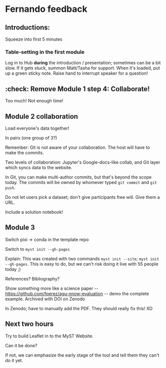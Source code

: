 # Fernando feedback

## Introductions:

Squeeze into first 5 minutes

### Table-setting in the first module

Log in to Hub **during** the introduction / presentation; sometimes can be a bit slow.
If it gets stuck, summon Matt/Tasha for support.
When it's loaded, put up a green sticky note.
Raise hand to interrupt speaker for a question!


## :check: Remove Module 1 step 4: Collaborate!

Too much! Not enough time!


## Module 2 collaboration

Load everyone's data together!

In pairs (one group of 3?)

Remember: Git is not aware of your collaboration.
The host will have to make the commits.

Two levels of collaboration: Jupyter's Google-docs-like collab, and Git layer which
syncs data to the website.

In Git, you can make multi-author commits, but that's beyond the scope today. The
commits will be owned by whomever typed `git commit` and `git push`.

Do not let users pick a dataset; don't give participants free will.
Give them a URL.

Include a solution notebook!


## Module 3

Switch pixi -> conda in the template repo

Switch to `myst init --gh-pages`

Explain: This was created with two commands `myst init --site`; `myst init --gh-pages`.
This is easy to do, but we can't risk doing it live with 55 people today ;)

References? Bibliography?

Show something more like a science paper --
https://github.com/fperez/agu-nnow-evaluation -- demo the complete example. Archived
with DOI on Zenodo

In Zenodo; have to manually add the PDF. They should really fix this! XD

## Next two hours

Try to build Leaflet in to the MyST Website.

Can it be done?

If not, we can emphasize the early stage of the tool and tell them they can't do it yet.
